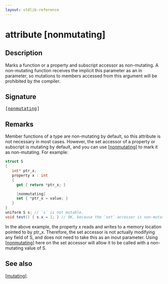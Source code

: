 ```yaml
---
layout: stdlib-reference
---
```


# attribute [nonmutating]

## Description

Marks a function or a property and subscript accessor as non-mutating. A non-mutating function receives the implicit <span class='code'>this</span> parameter
as an <span class='code'><span class="code_keyword">in</span></span> parameter, so mutations to members accessed from <span class='code'>this</span> argument will be prohibited by the compiler.

## Signature

<pre>
[<a href="nonmutating.html">nonmutating</a>]
</pre>

## Remarks


Member functions of a type are non-mutating by default, so this attribute is not necessary in most cases.
However, the <span class='code'><span class="code_keyword">set</span></span> accessor of a property or subscript is mutating by default, and you can use <span class='code'>[<a href="nonmutating.html">nonmutating</a>]</span> to mark it as non-mutating.
For example:
```csharp
struct S
{
   int* ptr_x;
   property x : int
   {
     get { return *ptr_x; }

     [nonmutating]
     set { *ptr_x = value; }
   }
}
uniform S s; // `s` is not mutable.
void test() { s.x = 1; } // OK, because the `set` accessor is non-mutating.
```
In the above example, the property <span class='code'>x</span> reads and writes to a memory location pointed to by <span class='code'>ptr_x</span>. Therefore, the <span class='code'><span class="code_keyword">set</span></span> accessor is not actually
modifying any field of <span class='code'>S</span>, and does not need to take <span class='code'>this</span> as an <span class='code'><span class="code_keyword">inout</span></span> parameter. Using <span class='code'>[<a href="nonmutating.html">nonmutating</a>]</span> here on the set accessor will allow
it to be called with a non-mutating value of <span class='code'>S</span>.

## See also

<span class='code'>[<a href="mutating.html">mutating</a>]</span>.


